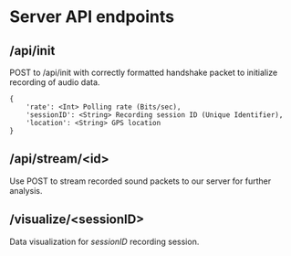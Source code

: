 # Server API endpoints

## /api/init

POST to /api/init with correctly formatted handshake packet to initialize recording of audio data.

```
{
    'rate': <Int> Polling rate (Bits/sec),
    'sessionID': <String> Recording session ID (Unique Identifier),
    'location': <String> GPS location
}
```

## /api/stream/\<id\>

Use POST to stream recorded sound packets to our server for further analysis.

## /visualize/\<sessionID\>

Data visualization for *sessionID* recording session.
